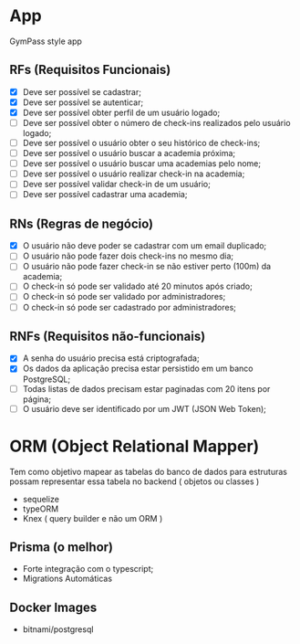 # App

GymPass style app

## RFs (Requisitos Funcionais)

- [x] Deve ser possível se cadastrar;
- [x] Deve ser possível se autenticar;
- [x] Deve ser possível obter perfil de um usuário logado;
- [ ] Deve ser possível obter o número de check-ins realizados pelo usuário logado;
- [ ] Deve ser possível o usuário obter o seu histórico de check-ins;
- [ ] Deve ser possível o usuário buscar a academia próxima;
- [ ] Deve ser possível o usuário buscar uma academias pelo nome;
- [ ] Deve ser possível o usuário realizar check-in na academia;
- [ ] Deve ser possível validar check-in de um usuário;
- [ ] Deve ser possível cadastrar uma academia;

## RNs (Regras de negócio)

- [x] O usuário não deve poder se cadastrar com um email duplicado;
- [ ] O usuário não pode fazer dois check-ins no mesmo dia;
- [ ] O usuário não pode fazer check-in se não estiver perto (100m) da academia;
- [ ] O check-in só pode ser validado até 20 minutos após criado;
- [ ] O check-in só pode ser validado por administradores;
- [ ] O check-in só pode ser cadastrado por administradores;

## RNFs (Requisitos não-funcionais)

- [x] A senha do usuário precisa está criptografada;
- [x] Os dados da aplicação precisa estar persistido em um banco PostgreSQL;
- [ ] Todas listas de dados precisam estar paginadas com 20 itens por página;
- [ ] O usuário deve ser identificado por um JWT (JSON Web Token);

# ORM (Object Relational Mapper)

Tem como objetivo mapear as tabelas do banco de dados para estruturas possam representar essa tabela no backend ( objetos ou classes )

- sequelize
- typeORM
- Knex ( query builder e não um ORM )

## Prisma (o melhor)

- Forte integração com o typescript;
- Migrations Automáticas

## Docker Images

- bitnami/postgresql

